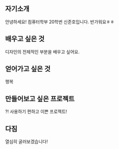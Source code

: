 ## 자기소개
안녕하세요! 컴퓨터학부 20학번 신준호입니다. 반가워요ㅎㅎ
## 배우고 싶은 것
디자인의 전체적인 부분을 배우고 싶어요.
## 얻어가고 싶은 것
행복
## 만들어보고 싶은 프로젝트
?! 사용하기 편하고 이쁜 프로젝트!
## 다짐
열심히 굴러보겠습니다!
